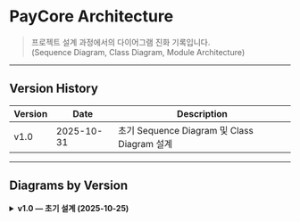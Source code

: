 # PayCore Architecture

> 프로젝트 설계 과정에서의 다이어그램 진화 기록입니다.  
> (Sequence Diagram, Class Diagram, Module Architecture)

---

## Version History

| Version | Date | Description |
|----------|------|--------------|
| v1.0 | 2025-10-31 | 초기 Sequence Diagram 및 Class Diagram 설계 |

---

## Diagrams by Version

<details>
<summary> <b>v1.0 — 초기 설계 (2025-10-25)</b></summary>

####  [Class Diagram - PaymentService]
<img width="700" height="300" alt="PaymentService Class Diagram" src="https://github.com/user-attachments/assets/217b619b-399a-4cc5-a5de-7d43a5a3a736" />

####  [Class Diagram - OrderService]
<img width="700" height="300" alt="OrderService Class Diagram" src="https://github.com/user-attachments/assets/c2d06778-be90-4296-bc73-b2a37e5cf847" />

---

####  [Sequence Diagram - PaymentService]
<img width="700" height="400" alt="PaymentService Sequence Diagram" src="https://github.com/user-attachments/assets/991cb7c7-5a17-460e-97e2-fb0d0bd3d1ef" />

####  [Sequence Diagram - OrderService]
<img width="700" height="400" alt="OrderService Sequence Diagram" src="https://github.com/user-attachments/assets/e77f6bc4-9fec-45f1-b91b-f0449f875231" />

---

###  Architecture Note
> **멀티 모듈(Multi-Module) 기반으로 구성한 이유**
> - 도메인별 책임 분리를 통해 코드의 응집도를 높이고 결합도를 낮추기 위함  
> - Order, Payment, Settlement, Notification 등 각 기능을 독립적으로 개발/테스트 가능  
> - 공통 모듈(`common`)에 예외 처리, 공용 DTO, 유틸 클래스를 모아 중복을 최소화  

> **Outbox 테이블 구조**
> - Outbox DB에 `sagaId`와 엔티티의 **PK**를 함께 저장  
> - 이는 보상 트랜잭션(Saga Compensation) 수행 시 어떤 로직을 롤백해야 하는지를 추적하기 위함  
> - 또한 **Transaction Outbox Pattern**을 적용해 DB 트랜잭션과 이벤트 발행의 **원자성(Atomicity)** 을 보장 
---

</details>
